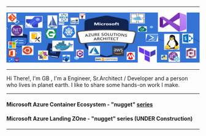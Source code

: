 ### 
----------------------------------------------------------------------------------------------

![alt text](https://github.com/GBuenaflor/01azure/blob/master/Picture2.png)

----------------------------------------------------------------------------------------------

Hi There!, I'm GB , I'm a Engineer, Sr.Architect / Developer and a person who lives in planet earth.
I like to share some hands-on work I make.

----------------------------------------------------------------------------------------------

####  Microsoft Azure Container Ecosystem - "nugget" [series](https://github.com/GBuenaflor/01azure)
 
####  Microsoft Azure Landing ZOne - "nugget" series (UNDER Construction)

 
----------------------------------------------------------------------------------------------



<!--
**GBuenaflor/GBuenaflor** is a ✨ _special_ ✨ repository because its `README.md` (this file) appears on your GitHub profile.

Here are some ideas to get you started:

- 🔭 I’m currently working on ...
- 🌱 I’m currently learning ...
- 👯 I’m looking to collaborate on ...
- 🤔 I’m looking for help with ...
- 💬 Ask me about ...
- 📫 How to reach me: ...
- 😄 Pronouns: ...
- ⚡ Fun fact: ...
-->
